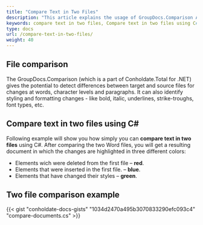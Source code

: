```yaml
---
title: "Compare Text in Two Files"
description: "This article explains the usage of GroupDocs.Comparison API (which is a part of Conholdate.Total for .NET) to compare text in two files."
keywords: compare text in two files, Compare text in two files using C#
type: docs
url: /compare-text-in-two-files/
weight: 40
---
```

## File comparison

The GroupDocs.Comparison (which is a part of Conholdate.Total for .NET) gives the potential to detect differences between target and source files for changes at words, character levels and paragraphs. It can also identify styling and formatting changes - like bold, italic, underlines, strike-troughs, font types, etc.

## Compare text in two files using C#

Following example will show you how simply you can **compare text in two files** using C#. 
After comparing the two Word files, you will get a resulting document in which the changes are highlighted in three different colors:

- Elements wich were deleted from the first file – **red**.
- Elements that were inserted in the first file. – **blue**.
- Elements that have changed their styles – **green**.



## Two file comparison example

{{< gist "conholdate-docs-gists" "1034d2470a495b3070833290efc093c4" "compare-documents.cs" >}}

